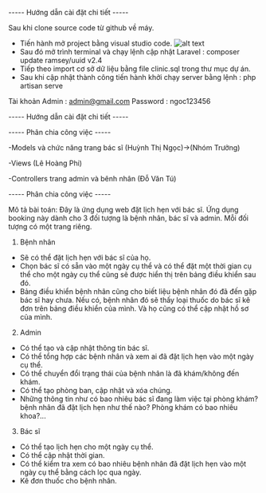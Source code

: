 ----- Hướng dẫn cài đặt chi tiết -----

Sau khi clone source code từ github về máy. 
 + Tiến hành mở project bằng visual studio code.
![alt text](https://drive.google.com/file/d/1ytdImkFS2iwRkQNiZzHecE_IriG0bYDY/view)
 + Sau đó mở trình terminal và chạy lệnh cập nhật Laravel : composer update ramsey/uuid v2.4
 + Tiếp theo import cơ sở dữ liệu bằng file clinic.sql trong thư mục dự án.
 + Sau khi cập nhật thành công tiến hành khởi chạy server bằng lệnh : php artisan serve

Tài khoản Admin : admin@gmail.com
Password : ngoc123456

----- Hướng dẫn cài đặt chi tiết -----

----- Phân chia công việc -----

-Models và chức năng trang bác sĩ (Huỳnh Thị Ngọc)->(Nhóm Trưởng)

-Views (Lê Hoàng Phi)

-Controllers trang admin và bênh nhân (Đỗ Văn Tú)

----- Phân chia công việc -----

Mô tả bài toán:
Đây là ứng dụng web đặt lịch hẹn với bác sĩ. Ứng dụng booking này dành cho 3 đối tượng là bệnh nhân, bác sĩ và admin. Mỗi đối tượng có một trang riêng.

1. Bệnh nhân
- Sẽ có thể đặt lịch hẹn với bác sĩ của họ. 
- Chọn bác sĩ có sẵn vào một ngày cụ thể và có thể đặt một thời gian cụ thể cho một ngày cụ thể cũng sẽ được hiển thị trên bảng điều khiển sau đó. 
- Bảng điều khiển bệnh nhân cũng cho biết liệu bệnh nhân đó đã đến gặp bác sĩ hay chưa. Nếu có, bệnh nhân đó sẽ thấy loại thuốc do bác sĩ kê đơn trên bảng điều khiển của mình. 
Và họ cũng có thể cập nhật hồ sơ của mình.

2. Admin 
- Có thể tạo và cập nhật thông tin bác sĩ. 
- Có thể tổng hợp các bệnh nhân và xem ai đã đặt lịch hẹn vào một ngày cụ thể. 
- Có thể chuyển đổi trạng thái của bệnh nhân là đã khám/không đến khám.
- Có thể tạo phòng ban, cập nhật và xóa chúng. 
- Những thông tin như có bao nhiêu bác sĩ đang làm việc tại phòng khám? bệnh nhân đã đặt lịch hẹn như thế nào? Phòng khám có bao nhiêu khoa?...

3. Bác sĩ 
- Có thể tạo lịch hẹn cho một ngày cụ thể. 
- Có thể cập nhật thời gian. 
- Có thể kiểm tra xem có bao nhiêu bệnh nhân đã đặt lịch hẹn vào một ngày cụ thể bằng cách lọc qua ngày. 
- Kê đơn thuốc cho bệnh nhân.
